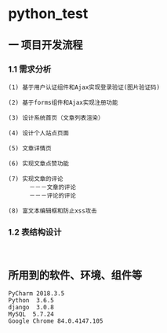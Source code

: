 # python_test

## 一 项目开发流程

### 1.1 需求分析
```
(1) 基于用户认证组件和Ajax实现登录验证(图片验证码)

(2) 基于forms组件和Ajax实现注册功能

(3) 设计系统首页（文章列表渲染）

(4) 设计个人站点页面

(5) 文章详情页

(6) 实现文章点赞功能

(7) 实现文章的评论
      －－－文章的评论
      －－－评论的评论

(8) 富文本编辑框和防止xss攻击
```
### 1.2 表结构设计

```


```

## 所用到的软件、环境、组件等

```
PyCharm 2018.3.5
Python  3.6.5
django  3.0.8
MySQL  5.7.24
Google Chrome 84.0.4147.105
```
